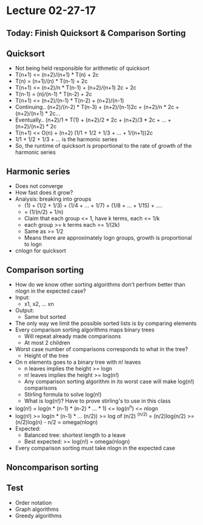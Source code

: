 # Lecture 02-27-17

## Today: Finish Quicksort & Comparison Sorting

## Quicksort
- Not being held responsible for arithmetic of quicksort
- T(n+1) <= (n+2)/(n+1) * T(n) + 2c
- T(n) = (n+1)/(n) * T(n-1) + 2c
- T(n+1) <= (n+2)/n * T(n-1) + (n+2)/(n+1) 2c + 2c
- T(n-1) = (n)/(n-1) * T(n-2) + 2c
- T(n+1) <= (n+2)/(n-1) * T(n-2) + (n+2)/(n-1)
- Continuing.. (n+2)/(n-2) * T(n-3) + (n+2)/(n-1)2c + (n+2)/n * 2c + (n+2)/(n+1) * 2c...
- Eventually.. (n+2)/1 * T(1) + (n+2)/2 * 2c + (n+2)/3 * 2c + ... + (n+2)/(n+2) * 2c
- T(n+1) <= O(n) + (n+2) (1/1 + 1/2 + 1/3 + ... + 1/(n+1))2c
- 1/1 + 1/2 + 1/3 + ... is the harmonic series
- So, the runtime of quicksort is proportional to the rate of growth of the harmonic series

## Harmonic series
- Does not converge
- How fast does it grow?
- Analysis: breaking into groups
    - (1) + (1/2 + 1/3) + (1/4 + ... + 1/7) + (1/8 + ... + 1/15) + ....
    - = (1/(n/2) + 1/n)
    - Claim that each group <= 1, have k terms, each <= 1/k
    - each group >= k terms each >= 1/(2k) 
    - Same as >= 1/2
    - Means there are approximately logn groups, growth is proportional to logn
- cnlogn for quicksort

## Comparison sorting
- How do we know other sorting algorithms don't perfrom better than nlogn in the expected case?
- Input:
    - x1, x2, ... xn
- Output:
    - Same but sorted
- The only way we limit the possible sorted lists is by comparing elements
- Every comparison sorting algorithms maps binary trees
    - Will repeat already made comparisons
    - At most 2 children
- Worst case number of comparisons corresponds to what in the tree?
    - Height of the tree
- On n elements goes to a binary tree with n! leaves
    - n leaves implies the height >= logn
    - n! leaves implies the height >= log(n!)
    - Any comparison sorting algorithm in its worst case will make log(n!) comparisons
    - Stirling formula to solve log(n!)
    - What is log(n!)? Have to prove stirling's to use in this class
- log(n!) = log(n * (n-1) * (n-2) * ... * 1) <= log(n<sup>n</sup>) <= nlogn
- log(n!) >= log(n * (n-1) * ... (n/2)) >= log of (n/2) <sup> (n/2) </sup >= (n/2)log(n/2) >= (n/2)log(n) - n/2 = omega(nlogn)
- Expected:
    - Balanced tree: shortest length to a leave
    - Best expected: >= log(n!) = omega(nlogn)
- Every comparison sorting must take nlogn in the expected case

## Noncomparison sorting

## Test
- Order notation
- Graph algorithms
- Greedy algorithms